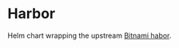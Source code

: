 # Harbor

Helm chart wrapping the upstream [Bitnami habor](https://github.com/bitnami/charts/tree/main/bitnami/harbor).